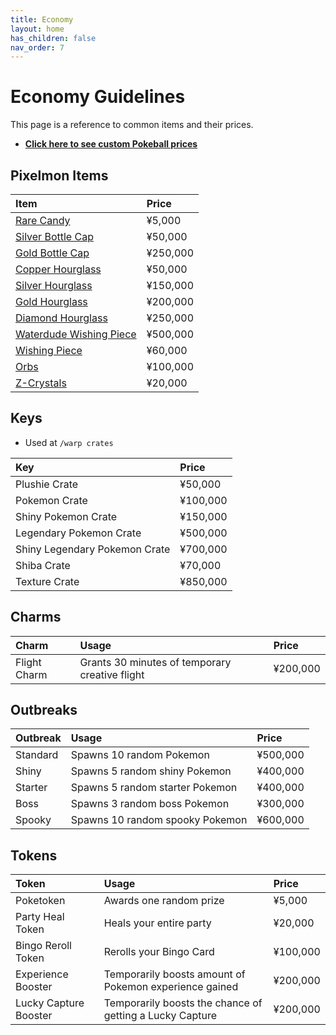 ```yaml
---
title: Economy
layout: home
has_children: false
nav_order: 7
---
```


# Economy Guidelines
This page is a reference to common items and their prices. 
- <b>[Click here to see custom Pokeball prices](https://wiki.projectshiba.com/pokeballs/pokeballs)</b>

## Pixelmon Items

| Item                                                                                | Price     |
|:------------------------------------------------------------------------------------|:----------|
| [Rare Candy](https://pixelmonmod.com/wiki/Rare_Candy)                               | ¥5,000    |
| [Silver Bottle Cap](https://pixelmonmod.com/wiki/Silver_Bottle_Cap)                 | ¥50,000   |
| [Gold Bottle Cap](https://pixelmonmod.com/wiki/Gold_Bottle_Cap)                     | ¥250,000  |
| [Copper Hourglass](https://pixelmonmod.com/wiki/Isi_Copper_Hourglass)               | ¥50,000   |
| [Silver Hourglass](https://pixelmonmod.com/wiki/Isi_Silver_Hourglass)               | ¥150,000  |
| [Gold Hourglass](https://pixelmonmod.com/wiki/Isi_Gold_Hourglass)                   | ¥200,000  |
| [Diamond Hourglass](https://pixelmonmod.com/wiki/Isi_Diamond_Hourglass)             | ¥250,000  |
| [Waterdude Wishing Piece](https://pixelmonmod.com/wiki/Waterdude%27s_Wishing_Piece) | ¥500,000  |
| [Wishing Piece](https://pixelmonmod.com/wiki/Wishing_Piece)                         | ¥60,000   |
| [Orbs](https://pixelmonmod.com/wiki/Orb)                                            | ¥100,000  |
| [Z-Crystals](https://pixelmonmod.com/wiki/Z-Crystals)                               | ¥20,000   |

## Keys
- Used at `/warp crates`

| Key                           | Price      |
|:------------------------------|:-----------|
| Plushie Crate                 | ¥50,000    |
| Pokemon Crate                 | ¥100,000   |
| Shiny Pokemon Crate           | ¥150,000   |
| Legendary Pokemon Crate       | ¥500,000   |
| Shiny Legendary Pokemon Crate | ¥700,000   |
| Shiba Crate                   | ¥70,000    |
| Texture Crate                 | ¥850,000   |

## Charms

| Charm        | Usage                                          | Price     |
|:-------------|:-----------------------------------------------|:----------|
| Flight Charm | Grants 30 minutes of temporary creative flight | ¥200,000  |

## Outbreaks

| Outbreak | Usage                           | Price    |
|:---------|:--------------------------------|:---------|
| Standard | Spawns 10 random Pokemon        | ¥500,000 |
| Shiny    | Spawns 5 random shiny Pokemon   | ¥400,000 |
| Starter  | Spawns 5 random starter Pokemon | ¥400,000 |
| Boss     | Spawns 3 random boss Pokemon    | ¥300,000 |
| Spooky   | Spawns 10 random spooky Pokemon | ¥600,000 |

## Tokens

| Token                 | Usage                                                    | Price    |
|:----------------------|:---------------------------------------------------------|:---------|
| Poketoken             | Awards one random prize                                  | ¥5,000   |
| Party Heal Token      | Heals your entire party                                  | ¥20,000  |
| Bingo Reroll Token    | Rerolls your Bingo Card                                  | ¥100,000 |
| Experience Booster    | Temporarily boosts amount of Pokemon experience gained   | ¥200,000 |
| Lucky Capture Booster | Temporarily boosts the chance of getting a Lucky Capture | ¥200,000 |